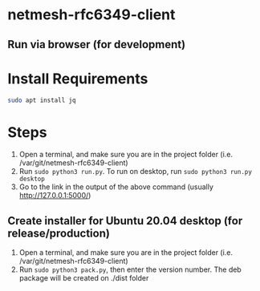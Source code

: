 # netmesh-rfc6349-client

## Run via browser (for development)
# Install Requirements
```sh
sudo apt install jq
```
# Steps
1. Open a terminal, and make sure you are in the project folder (i.e. /var/git/netmesh-rfc6349-client)
2. Run `sudo python3 run.py`. To run on desktop, run `sudo python3 run.py desktop`
3. Go to the link in the output of the above command (usually http://127.0.0.1:5000/)

## Create installer for Ubuntu 20.04 desktop (for release/production)
1. Open a terminal, and make sure you are in the project folder (i.e. /var/git/netmesh-rfc6349-client)
2. Run `sudo python3 pack.py`, then enter the version number. The deb package will be created on ./dist folder
